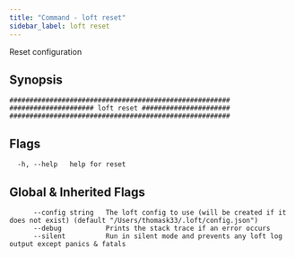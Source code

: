 ```yaml
---
title: "Command - loft reset"
sidebar_label: loft reset
---
```



Reset configuration

## Synopsis


```
#######################################################
##################### loft reset ######################
#######################################################
```


## Flags

```
  -h, --help   help for reset
```


## Global & Inherited Flags

```
      --config string   The loft config to use (will be created if it does not exist) (default "/Users/thomask33/.loft/config.json")
      --debug           Prints the stack trace if an error occurs
      --silent          Run in silent mode and prevents any loft log output except panics & fatals
```

